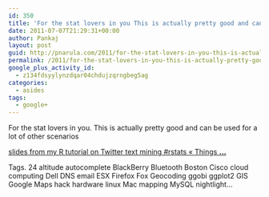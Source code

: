 ```yaml
---
id: 350
title: 'For the stat lovers in you This is actually pretty good and can be used for a lot'
date: 2011-07-07T21:29:31+00:00
author: Pankaj
layout: post
guid: http://pnarula.com/2011/for-the-stat-lovers-in-you-this-is-actually-pretty-good-and-can-be-used-for-a-lot/
permalink: /2011/for-the-stat-lovers-in-you-this-is-actually-pretty-good-and-can-be-used-for-a-lot/
google_plus_activity_id:
  - z134fdsyylynzdqar04chdujzqrngbeg5ag
categories:
  - asides
tags:
  - google+
---
```

For the stat lovers in you. This is actually pretty good and can be used for a lot of other scenarios

<a href="http://jeffreybreen.wordpress.com/2011/07/04/twitter-text-mining-r-slides/" onclick="_gaq.push(['_trackEvent', 'outbound-article', 'http://jeffreybreen.wordpress.com/2011/07/04/twitter-text-mining-r-slides/', 'slides from my R tutorial on Twitter text mining #rstats « Things &#8230;']);" >slides from my R tutorial on Twitter text mining #rstats « Things <b>&#8230;</b></a>

Tags. 24 altitude autocomplete BlackBerry Bluetooth Boston Cisco cloud computing Dell DNS email ESX Firefox Fox Geocoding ggobi ggplot2 GIS Google Maps hack hardware linux Mac mapping MySQL nightlight&#8230;